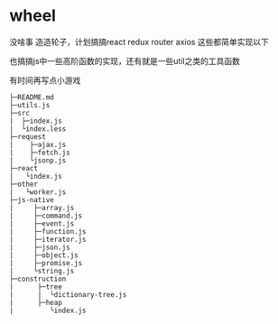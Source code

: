 # wheel

没啥事 造造轮子，计划搞搞react redux router axios 这些都简单实现以下

也搞搞js中一些高阶函数的实现，还有就是一些util之类的工具函数

有时间再写点小游戏

```
├─README.md
├─utils.js
├─src
|  ├─index.js
|  └index.less
├─request
|    ├─ajax.js
|    ├─fetch.js
|    └jsonp.js
├─react
|   └index.js
├─other
|   └worker.js
├─js-native
|     ├─array.js
|     ├─command.js
|     ├─event.js
|     ├─function.js
|     ├─iterator.js
|     ├─json.js
|     ├─object.js
|     ├─promise.js
|     └string.js
├─construction
|      ├─tree
|      |  └dictionary-tree.js
|      ├─heap
|         └index.js
```